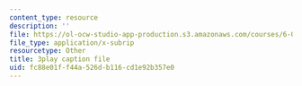 ```yaml
---
content_type: resource
description: ''
file: https://ol-ocw-studio-app-production.s3.amazonaws.com/courses/6-004-computation-structures-spring-2017/fc88e01ff44a526db116cd1e92b357e0_R6EzJKevAE8.vtt
file_type: application/x-subrip
resourcetype: Other
title: 3play caption file
uid: fc88e01f-f44a-526d-b116-cd1e92b357e0
---
```

